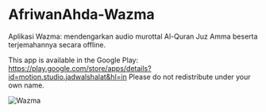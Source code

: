 # AfriwanAhda-Wazma

Aplikasi Wazma: mendengarkan audio murottal Al-Quran Juz Amma beserta terjemahannya secara offline.

This app is available in the Google Play:
https://play.google.com/store/apps/details?id=motion.studio.jadwalshalat&hl=in
Please do not redistribute under your own name.

![Wazma](https://play.google.com/store/apps/details?id=motion.studio.jadwalshalat&hl=in)

